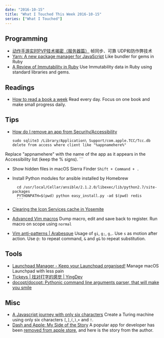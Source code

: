 ```yaml
---
date: "2016-10-15"
title: "What I Touched This Week 2016-10-15"
series: ["What I Touched"]
---
```


## Programming

* [动作手游实时PVP技术揭密（服务器篇）][1] 帧同步、可靠 UDP和防作弊技术
* [Yarn: A new package manager for JavaScript][2] Like bundler for gems in Ruby
* [A Review of Immutability in Ruby][3] Use Immutability data in Ruby using standard libraries and gems.

<!--more-->

## Readings

* [How to read a book a week][4] Read every day. Focus on one book and make small progress daily.

## Tips

* [How do I remove an app from Security/Accessibility][5]

    ```
    sudo sqlite3 /Library/Application\ Support/com.apple.TCC/Tcc.db
    delete from access where client like "%appnamehere%"
Replace "appnamehere" with the name of the app as it appears in the Accessibility list (keep the % signs).
    ```
* Show hidden files in macOS Sierra Finder `Shift + Command + .`
* Install Python modules for ansible installed by Homebrew

    ```
	  cd /usr/local/Cellar/ansible/2.1.2.0/libexec/lib/python2.7/site-packages
	  PYTHONPATH=$(pwd) python easy_install.py -ad $(pwd) redis
	  ```

* [Clearing the Icon Services cache in Yosemite][6]
* [Advanced Vim macros][7] Dump macro, edit and save back to register. Run macro on scope using `normal`
* [Vim anti-patterns | Arabesque][8] Usage of `gi`, `g;`, `g,`. Use `s` as motion after action. Use `@:` to repeat command, `&` and `g&` to repeat substitution.

## Tools

* [Launchpad Manager - Keep your Launchpad organised!][9] Manage macOS Launchpad with less pain
* [Tickeys | 找对打字的感觉 | YingDev][10]
* [docopt/docopt: Pythonic command line arguments parser, that will make you smile][11]

## Misc

* [A Javascript journey with only six characters][12] Create a Turing machine using only six characters `[`,`]`,`(`,`)`,`+` and `!`.
* [Dash and Apple: My Side of the Story][13] A popular app for developer has been [removed from apple store][14], and here is the story from the author.

[1]:	http://gad.qq.com/article/detail/7171237?hmsr=toutiao.io&utm_medium=toutiao.io&utm_source=toutiao.io
[2]:	https://code.facebook.com/posts/1840075619545360?utm_campaign=digest&utm_medium=email&utm_source=app
[3]:	https://blog.codeship.com/a-review-of-immutability-in-ruby/
[4]:	http://www.theverge.com/tldr/2016/9/25/12284400/how-to-read-more-books
[5]:	https://discussions.apple.com/thread/5522241?tstart=0
[6]:	http://furbo.org/2015/01/19/clearing-the-icon-services-cache-in-yosemite/
[7]:	https://sanctum.geek.nz/arabesque/advanced-vim-macros/
[8]:	https://sanctum.geek.nz/arabesque/vim-anti-patterns/
[9]:	http://launchpadmanager.com/
[10]:	http://www.yingdev.com/projects/tickeys
[11]:	https://github.com/docopt/docopt
[12]:	http://jazcash.com/a-javascript-journey-with-only-six-characters/
[13]:	https://blog.kapeli.com/dash-and-apple-my-side-of-the-story?utm_campaign=digest&utm_medium=email&utm_source=app
[14]:	https://blog.kapeli.com/apple-removed-dash-from-the-app-store#what-happened

